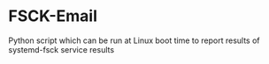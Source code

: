 # FSCK-Email
Python script which can be run at Linux boot time to report results of systemd-fsck service results
